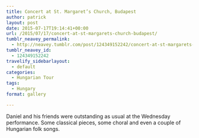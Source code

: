 ```yaml
---
title: Concert at St. Margaret’s Church, Budapest
author: patrick
layout: post
date: 2015-07-17T19:14:41+00:00
url: /2015/07/17/concert-at-st-margarets-church-budapest/
tumblr_neavey_permalink:
  - http://neavey.tumblr.com/post/124349152242/concert-at-st-margarets-church-budapest
tumblr_neavey_id:
  - 124349152242
travelify_sidebarlayout:
  - default
categories:
  - Hungarian Tour
tags:
  - Hungary
format: gallery

---
```

Daniel and his friends were outstanding as usual at the Wednesday performance. Some classical pieces, some choral and even a couple of Hungarian folk songs.